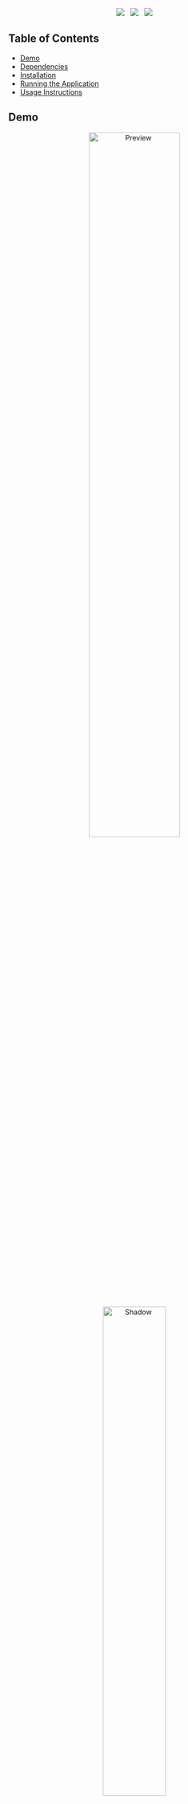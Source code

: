 <p align="center">
<a href="https://joolaoye.github.io/portfolio/"><img src="https://img.shields.io/badge/Website-Visit-green.svg"/></a> &nbsp; <a href="https://github.com/joolaoye/portfolio/LICENSE"><img src="https://img.shields.io/badge/License-MIT-blue.svg"/></a> &nbsp; <a href=""><img src="https://img.shields.io/badge/Open Source-red.svg"/></a>
</p>



## Table of Contents
- [Demo](#demo)
- [Dependencies](#dependencies)
- [Installation](#installation)
- [Running the Application](#running-the-application)
- [Usage Instructions](#usage-instructions)

## Demo
<p align="center">
  <a href="https://joolaoye.github.io/portfolio">
    <img src="https://i.imgur.com/odQxigb.gif" alt="Preview" width="60%"/>
  </a>
  <br/>
  <a href="https://joolaoye.github.io/portfolio"><img src="https://arifszn.netlify.app/assets/img/drop-shadow.png" width="50%" alt="Shadow"/></a>
</p>

## Dependencies
- You will need `node.js` installed globally on your machine. [Install node.js](https://nodejs.org/en)
- You will need `git` installed globally on your machine. [Install node.js](https://git-scm.com/downloads)

## Installation
- Clone the repository `git clone https://github.com/joolaoye/portfolio` no your local machine.
  <br>
  Need help cloning a repository? Check out how to clone a github repository [here](https://docs.github.com/en/repositories/creating-and-managing-repositories/cloning-a-repository)
- Go to the portfolio directory `cd portfolio`.
- Remove `node modules` and `package-lock.json` to ensure clean and consistent environment.
- Run `npm install` to install required `node.js` package.
- Run `npm install react-scripts --save` to install the `react-scripts` package for a React project and save it as a dependency in the project's `package.json` file.

## Running the Application
- After following the [Installation guide](#installation), in the project directory run `npm start` to initiate the development server.
- Open [http://localhost:3000](http://localhost:3000) on your local machine to preview the website.
- If you would like to preview the website on a device other than your local machine, check this [guide](https://www.geeksforgeeks.org/how-to-view-react-app-in-a-different-devices/) out.

## Usage Instructions
If you would like to use this website as a template for your website:
- Go to the `src` directory to make your changes.
<br><br>

<h3 align="center">
  Built With
</h3>

<p align="center">
  <img alt="HTML" width="40px" style="padding-right:10px;" src="https://cdn.jsdelivr.net/gh/devicons/devicon/icons/react/react-original-wordmark.svg" />
  <img alt="HTML" width="40px" style="padding-right:10px;" src="https://cdn.jsdelivr.net/gh/devicons/devicon/icons/nodejs/nodejs-original-wordmark.svg" />
  <img alt="HTML" width="40px" style="padding-right:10px;" src="https://cdn.jsdelivr.net/gh/devicons/devicon/icons/css3/css3-original.svg" />
  <img alt="HTML" width="50px" height="40px" style="padding-right:10px;" src="https://encrypted-tbn0.gstatic.com/images?q=tbn:ANd9GcS9tMi01OwPqISbJ1Qbt1mhZ-fRx3Ty_F8uMtOvWkG0Aw&s" />
  <img alt="HTML" width="50px" height="40px" style="padding-right:10px;" src="https://logowik.com/content/uploads/images/vercel1868.jpg" />
</p>
<br><br>
<br><br>
